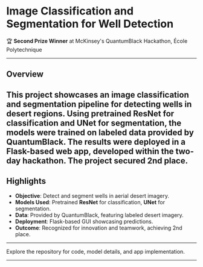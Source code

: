 # Image Classification and Segmentation for Well Detection  
🏆 **Second Prize Winner** at McKinsey's QuantumBlack Hackathon, École Polytechnique  

---

## Overview  
This project showcases an **image classification and segmentation pipeline** for detecting wells in desert regions. Using **pretrained ResNet** for classification and **UNet** for segmentation, the models were trained on labeled data provided by QuantumBlack. The results were deployed in a **Flask-based web app**, developed within the two-day hackathon. The project secured **2nd place**.
---

## Highlights  
- **Objective**: Detect and segment wells in aerial desert imagery.  
- **Models Used**: Pretrained **ResNet** for classification, **UNet** for segmentation.  
- **Data**: Provided by QuantumBlack, featuring labeled desert imagery.  
- **Deployment**: Flask-based GUI showcasing predictions.  
- **Outcome**: Recognized for innovation and teamwork, achieving 2nd place.

---

Explore the repository for code, model details, and app implementation.  

--- 
